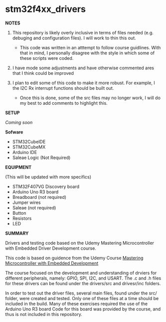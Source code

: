 # stm32f4xx_drivers

**NOTES**
1. This repository is likely overly inclusive in terms of files needed (e.g. debuging and configuration files). I will work to thin this out.
    - This code was written in an atttempt to follow course guidlines. With that in mind, I personally disagree with the style in which some of these scripts were coded.

2. I have mode some adjustments and have otherwise commented ares that I think could be improved
3. I plan to edit some of this code to make it more robust. For example, I the I2C Rx interrupt functions should be built out.
    - Once this is done, some of the src files may no longer work, I will do my best to add comments to highlight this.

**SETUP**

*Coming soon*

**Sofware**

* STM32CubeIDE
* STM32CubeMX
* Arduino IDE
* Saleae Logic (Not Required)

**EQUIPMENT**

(This will be updated with more specifics)
* STM32F407VG Discovery board
* Arduino Uno R3 board
* Breadboard (not required)
* Jumper wires
* Saleae (not required)
* Button
* Resistors
* LED

**SUMMARY**

Drivers and testing code based on the Udemy Mastering Microcontroller with Embedded Driver Development course.

This code is based on guidence from the Udemy Course [Mastering Microcontroller with Embedded Development](https://www.udemy.com/course/mastering-microcontroller-with-peripheral-driver-development/)

The course focused on the development and understanding of drviers for different peripherals, namely: GPIO, SPI, I2C, and USART. The .c and .h files for these drivers can be found under the drivers/src and drivesr/inc folders.

In order to test out the driver files, several main files, found under the src/ folder, were created and tested. Only one of these files at a time should be included in the build. Many of these exercises required the use of the Arduino Uno R3 board Code for this board was provided by the course, and thus is not included in this repository.
